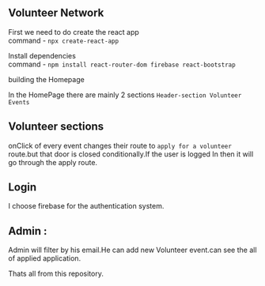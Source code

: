 ## Volunteer Network
<a href="volunteer-67c35.web.app"></a>
First we need to do create the react app <br />
command - `npx create-react-app` <br />

Install dependencies <br />
command - `npm install react-router-dom firebase react-bootstrap`

building the Homepage <br />

In the HomePage there are mainly 2 sections 
`Header-section
Volunteer Events`
<br />

## Volunteer sections 
onClick of every event changes their route to `apply for a volunteer` route.but that door is closed conditionally.If the user is logged In then it will go through the apply route. 

## Login
I choose firebase for the authentication system.

## Admin :
Admin will filter by his email.He can add new Volunteer event.can see the all of applied application.

Thats all from this repository.
